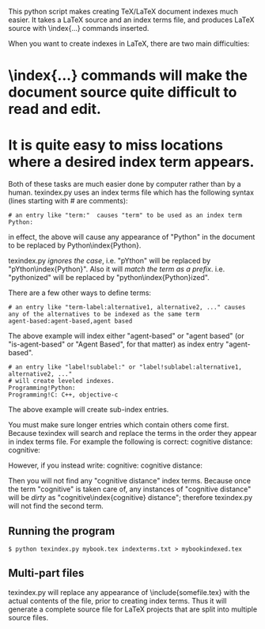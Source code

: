 This python script makes creating TeX/LaTeX document indexes much easier. It takes a LaTeX source
and an index terms file, and produces LaTeX source with \index{...} commands inserted.

When you want to create indexes in LaTeX, there are two main difficulties:
# \index{...} commands will make the document source quite difficult to read and edit.
# It is quite easy to miss locations where a desired index term appears.

Both of these tasks are much easier done by computer rather than by a human. texindex.py 
uses an index terms file which has the following syntax (lines starting with # are comments):

    # an entry like "term:"  causes "term" to be used as an index term
    Python:

in effect, the above will cause any appearance of "Python" in the document to be replaced by
Python\index{Python}. 

texindex.py *ignores the case*, i.e. "pYthon" will be replaced by "pYthon\index{Python}". Also it
will *match the term as a prefix*. i.e. "pythonized" will be replaced by "python\index{Python}ized".

There are a few other ways to define terms:

    # an entry like "term-label:alternative1, alternative2, ..." causes any of the alternatives to be indexed as the same term
    agent-based:agent-based,agent based

The above example will index either "agent-based" or "agent based" (or "is-agent-based" or "Agent Based", for that matter) as index entry "agent-based".

    # an entry like "label!sublabel:" or "label!sublabel:alternative1, alternative2, ..."
    # will create leveled indexes.
    Programming!Python:
    Programming!C: C++, objective-c

The above example will create sub-index entries.

You must make sure longer entries which contain others come first. Because texindex will search and replace the terms
in the order they appear in index terms file. For example the following is correct:
    cognitive distance:
    cognitive:

However, if you instead write:
    cognitive:
    cognitive distance:

Then you will not find any "cognitive distance" index terms. Because once the term "cognitive" is taken care of, any instances of "cognitive distance" will be *dirty* as "cognitive\index{cognitive} distance"; therefore texindex.py will
not find the second term.

Running the program
-------------------

    $ python texindex.py mybook.tex indexterms.txt > mybookindexed.tex

Multi-part files
-------------------
texindex.py will replace any appearance of \include{somefile.tex} with the actual contents of the file, prior to
creating index terms. Thus it will generate a complete source file for LaTeX projects that are split into multiple source
files.

